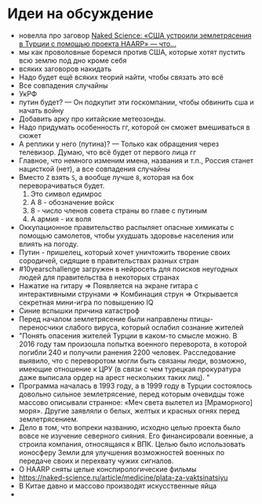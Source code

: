 # Идеи на обсуждение
- новелла про заговор [Naked Science: «США устроили землетрясения в Турции с помощью проекта HAARP» — что...](https://naked-science.ru/article/nakedscience/ssha-ustroili-zemletryasenie)
- мы как проволовные боремся против США, которые хотят пустить всю землю под дно кроме себя
- всяких заговоров накидать
- Надо будет ещё всяких теорий найти, чтобы связать это всё
- Все совпадения случайны
- УкРФ
- путин будет? — Он подкупит эти госкомпании, чтобы обвинить сша и начать войну
- Добавить арку про китайские метеозонды.
- Надо придумать особенность гг, которой он сможет вмешиваться в сюжет
- А реплики у него (путина)? — Только как обращения через телевизор. Думаю, что всё будет от первого лица гг
- Главное, что немного изменим имена, названия и т.п., Россия станет нацисткой (нет), а все совпадения случайны
- Вместо `Z` взять `S`, а вообще лучше `8`, которая на бок переворачиваться будет.
	1. Это символ едимрос
	2. А 8 - обозначение войск
	3. 8 - число членов совета страны во главе с путиным
	4. А армия - их воля
- Оккупационное правительство распыляет опасные химикаты с помощью самолетов, чтобы ухудшать здоровье населения или влиять на погоду.
- Путин - пришелец, который хочет уничтожить творение своих сородичей, сидящие в правительствах разных стран
- #10yearschallenge загружен в нейросеть для поисков неугодных людей для правительства в некоторых странах
- Нажатие на гитару => Появляется на экране гитара с интерактивными струнами => Комбинация струн => Открывается секретная мини-игра по повышению IQ
- Синие вспышки причина катастроф 
- Перед началом землетрясение были направлены птицы-переносчики слабого вируса, который ослабил сознание жителей
- "Понять опасения жителей Турции в каком-то смысле можно. В 2016 году там произошла попытка военного переворота, в которой погибли 240 и получили ранения 2200 человек. Расследование выявило, что с переворотом могли быть связаны люди, возможно, имеющие отношение к ЦРУ (в связи с чем турецкая прокуратура даже выписала ордер на арест нескольких таких лиц). "
- Программа началась в 1993 году, а в 1999 году в Турции состоялось довольно сильное землетрясение, перед которым очевидцы тоже массово описывали странное: «Меч света вылетел из [Мраморного] моря». Другие заявляли о белых, желтых и красных огнях перед землетрясением.
- Дело в том, что вопреки названию, исходно целью проекта было вовсе не изучение северного сияния. Его финансировали военные, а строила компания, относящаяся к ВПК. Целью было использовать ионосферу Земли для улучшения возможностей военных по передаче своих и перехвату чужих сигналов.
- О HAARP сняты целые конспирологические фильмы
- https://naked-science.ru/article/medicine/plata-za-vaktsinatsiyu
- В Китае давно и массово производят искусственные яйца
- 